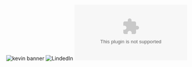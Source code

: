 ![kevin banner](https://i.ibb.co/3yhMMZY/98.jpg)
![LindedIn](https://www.linkedin.com/in/kev-schmidt/)
![LindedIn](mailto:kev.saintigny.schmidt@gmail.com)
